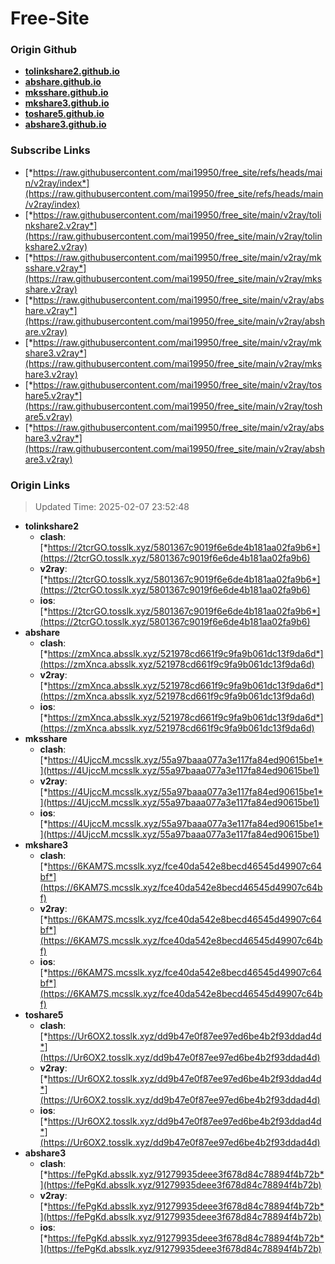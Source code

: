 # Free-Site

### Origin Github

- [**tolinkshare2.github.io**](https://github.com/tolinkshare2/tolinkshare2.github.io)
- [**abshare.github.io**](https://github.com/abshare/abshare.github.io)
- [**mksshare.github.io**](https://github.com/mksshare/mksshare.github.io)
- [**mkshare3.github.io**](https://github.com/mkshare3/mkshare3.github.io)
- [**toshare5.github.io**](https://github.com/toshare5/toshare5.github.io)
- [**abshare3.github.io**](https://github.com/abshare3/abshare3.github.io)

### Subscribe Links

- [*https://raw.githubusercontent.com/mai19950/free_site/refs/heads/main/v2ray/index*](https://raw.githubusercontent.com/mai19950/free_site/refs/heads/main/v2ray/index)
- [*https://raw.githubusercontent.com/mai19950/free_site/main/v2ray/tolinkshare2.v2ray*](https://raw.githubusercontent.com/mai19950/free_site/main/v2ray/tolinkshare2.v2ray)
- [*https://raw.githubusercontent.com/mai19950/free_site/main/v2ray/mksshare.v2ray*](https://raw.githubusercontent.com/mai19950/free_site/main/v2ray/mksshare.v2ray)
- [*https://raw.githubusercontent.com/mai19950/free_site/main/v2ray/abshare.v2ray*](https://raw.githubusercontent.com/mai19950/free_site/main/v2ray/abshare.v2ray)
- [*https://raw.githubusercontent.com/mai19950/free_site/main/v2ray/mkshare3.v2ray*](https://raw.githubusercontent.com/mai19950/free_site/main/v2ray/mkshare3.v2ray)
- [*https://raw.githubusercontent.com/mai19950/free_site/main/v2ray/toshare5.v2ray*](https://raw.githubusercontent.com/mai19950/free_site/main/v2ray/toshare5.v2ray)
- [*https://raw.githubusercontent.com/mai19950/free_site/main/v2ray/abshare3.v2ray*](https://raw.githubusercontent.com/mai19950/free_site/main/v2ray/abshare3.v2ray)

### Origin Links

> Updated Time: 2025-02-07 23:52:48

- **tolinkshare2**
  - **clash**: [*https://2tcrGO.tosslk.xyz/5801367c9019f6e6de4b181aa02fa9b6*](https://2tcrGO.tosslk.xyz/5801367c9019f6e6de4b181aa02fa9b6)
  - **v2ray**: [*https://2tcrGO.tosslk.xyz/5801367c9019f6e6de4b181aa02fa9b6*](https://2tcrGO.tosslk.xyz/5801367c9019f6e6de4b181aa02fa9b6)
  - **ios**: [*https://2tcrGO.tosslk.xyz/5801367c9019f6e6de4b181aa02fa9b6*](https://2tcrGO.tosslk.xyz/5801367c9019f6e6de4b181aa02fa9b6)
- **abshare**
  - **clash**: [*https://zmXnca.absslk.xyz/521978cd661f9c9fa9b061dc13f9da6d*](https://zmXnca.absslk.xyz/521978cd661f9c9fa9b061dc13f9da6d)
  - **v2ray**: [*https://zmXnca.absslk.xyz/521978cd661f9c9fa9b061dc13f9da6d*](https://zmXnca.absslk.xyz/521978cd661f9c9fa9b061dc13f9da6d)
  - **ios**: [*https://zmXnca.absslk.xyz/521978cd661f9c9fa9b061dc13f9da6d*](https://zmXnca.absslk.xyz/521978cd661f9c9fa9b061dc13f9da6d)
- **mksshare**
  - **clash**: [*https://4UjccM.mcsslk.xyz/55a97baaa077a3e117fa84ed90615be1*](https://4UjccM.mcsslk.xyz/55a97baaa077a3e117fa84ed90615be1)
  - **v2ray**: [*https://4UjccM.mcsslk.xyz/55a97baaa077a3e117fa84ed90615be1*](https://4UjccM.mcsslk.xyz/55a97baaa077a3e117fa84ed90615be1)
  - **ios**: [*https://4UjccM.mcsslk.xyz/55a97baaa077a3e117fa84ed90615be1*](https://4UjccM.mcsslk.xyz/55a97baaa077a3e117fa84ed90615be1)
- **mkshare3**
  - **clash**: [*https://6KAM7S.mcsslk.xyz/fce40da542e8becd46545d49907c64bf*](https://6KAM7S.mcsslk.xyz/fce40da542e8becd46545d49907c64bf)
  - **v2ray**: [*https://6KAM7S.mcsslk.xyz/fce40da542e8becd46545d49907c64bf*](https://6KAM7S.mcsslk.xyz/fce40da542e8becd46545d49907c64bf)
  - **ios**: [*https://6KAM7S.mcsslk.xyz/fce40da542e8becd46545d49907c64bf*](https://6KAM7S.mcsslk.xyz/fce40da542e8becd46545d49907c64bf)
- **toshare5**
  - **clash**: [*https://Ur6OX2.tosslk.xyz/dd9b47e0f87ee97ed6be4b2f93ddad4d*](https://Ur6OX2.tosslk.xyz/dd9b47e0f87ee97ed6be4b2f93ddad4d)
  - **v2ray**: [*https://Ur6OX2.tosslk.xyz/dd9b47e0f87ee97ed6be4b2f93ddad4d*](https://Ur6OX2.tosslk.xyz/dd9b47e0f87ee97ed6be4b2f93ddad4d)
  - **ios**: [*https://Ur6OX2.tosslk.xyz/dd9b47e0f87ee97ed6be4b2f93ddad4d*](https://Ur6OX2.tosslk.xyz/dd9b47e0f87ee97ed6be4b2f93ddad4d)
- **abshare3**
  - **clash**: [*https://fePgKd.absslk.xyz/91279935deee3f678d84c78894f4b72b*](https://fePgKd.absslk.xyz/91279935deee3f678d84c78894f4b72b)
  - **v2ray**: [*https://fePgKd.absslk.xyz/91279935deee3f678d84c78894f4b72b*](https://fePgKd.absslk.xyz/91279935deee3f678d84c78894f4b72b)
  - **ios**: [*https://fePgKd.absslk.xyz/91279935deee3f678d84c78894f4b72b*](https://fePgKd.absslk.xyz/91279935deee3f678d84c78894f4b72b)
